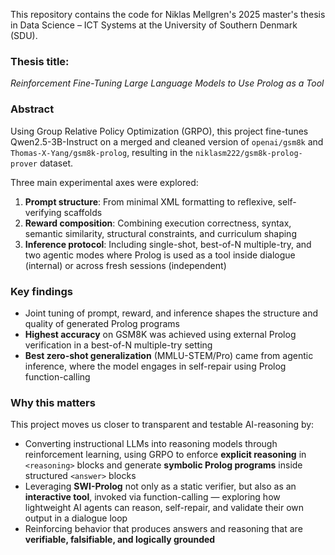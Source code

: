 This repository contains the code for Niklas Mellgren's 2025 master's thesis in Data Science – ICT Systems at the University of Southern Denmark (SDU).

### **Thesis title:**  
*Reinforcement Fine-Tuning Large Language Models to Use Prolog as a Tool*

### **Abstract**
Using Group Relative Policy Optimization (GRPO), this project fine-tunes Qwen2.5-3B-Instruct on a merged and cleaned version of `openai/gsm8k` and `Thomas-X-Yang/gsm8k-prolog`, resulting in the `niklasm222/gsm8k-prolog-prover` dataset.

Three main experimental axes were explored:

1. **Prompt structure**: From minimal XML formatting to reflexive, self-verifying scaffolds  
2. **Reward composition**: Combining execution correctness, syntax, semantic similarity, structural constraints, and curriculum shaping  
3. **Inference protocol**: Including single-shot, best-of-N multiple-try, and two agentic modes where Prolog is used as a tool inside dialogue (internal) or across fresh sessions (independent)

### Key findings
- Joint tuning of prompt, reward, and inference shapes the structure and quality of generated Prolog programs
- **Highest accuracy** on GSM8K was achieved using external Prolog verification in a best-of-N multiple-try setting
- **Best zero-shot generalization** (MMLU-STEM/Pro) came from agentic inference, where the model engages in self-repair using Prolog function-calling


### Why this matters
This project moves us closer to transparent and testable AI-reasoning by:

- Converting instructional LLMs into reasoning models through reinforcement learning, using GRPO to enforce **explicit reasoning** in `<reasoning>` blocks and generate **symbolic Prolog programs** inside structured `<answer>` blocks
- Leveraging **SWI-Prolog** not only as a static verifier, but also as an **interactive tool**, invoked via function-calling — exploring how lightweight AI agents can reason, self-repair, and validate their own output in a dialogue loop
- Reinforcing behavior that produces answers and reasoning that are **verifiable, falsifiable, and logically grounded**
